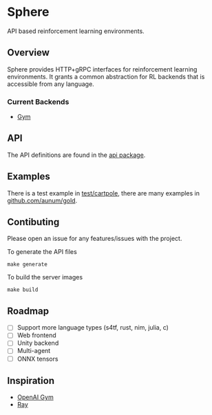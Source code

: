 # Sphere

API based reinforcement learning environments.

## Overview

Sphere provides HTTP+gRPC interfaces for reinforcement learning environments. It grants a common 
abstraction for RL backends that is accessible from any language. 

### Current Backends  
* [Gym](https://gym.openai.com/)

## API
The API definitions are found in the [api package](./api).

## Examples

There is a test example in [test/cartpole](./test/cartpole), there are many examples in [github.com/aunum/gold](github.com/aunum/gold).

## Contibuting
Please open an issue for any features/issues with the project.

To generate the API files
```
make generate
```

To build the server images
```
make build
```

## Roadmap
- [ ] Support more language types (s4tf, rust, nim, julia, c)
- [ ] Web frontend
- [ ] Unity backend
- [ ] Multi-agent
- [ ] ONNX tensors

## Inspiration
- [OpenAI Gym](https://gym.openai.com/)
- [Ray](https://github.com/ray-project/ray)
